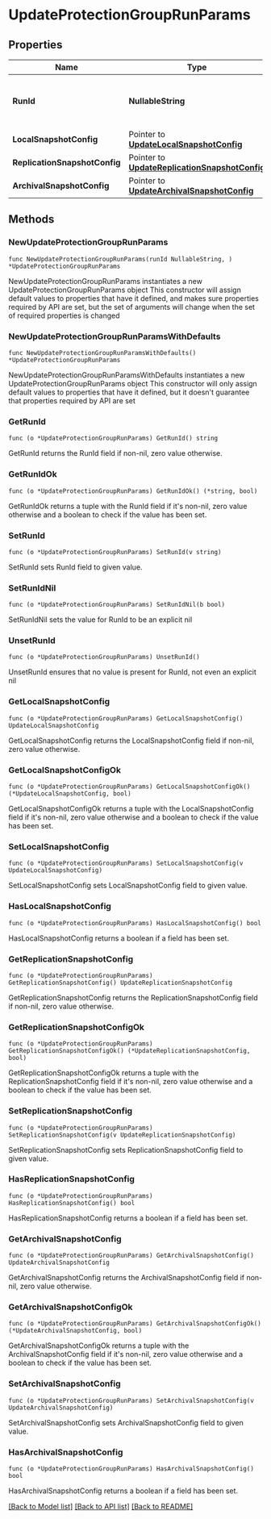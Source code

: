 # UpdateProtectionGroupRunParams

## Properties

Name | Type | Description | Notes
------------ | ------------- | ------------- | -------------
**RunId** | **NullableString** | Specifies a unique Protection Group Run id. | 
**LocalSnapshotConfig** | Pointer to [**UpdateLocalSnapshotConfig**](UpdateLocalSnapshotConfig.md) |  | [optional] 
**ReplicationSnapshotConfig** | Pointer to [**UpdateReplicationSnapshotConfig**](UpdateReplicationSnapshotConfig.md) |  | [optional] 
**ArchivalSnapshotConfig** | Pointer to [**UpdateArchivalSnapshotConfig**](UpdateArchivalSnapshotConfig.md) |  | [optional] 

## Methods

### NewUpdateProtectionGroupRunParams

`func NewUpdateProtectionGroupRunParams(runId NullableString, ) *UpdateProtectionGroupRunParams`

NewUpdateProtectionGroupRunParams instantiates a new UpdateProtectionGroupRunParams object
This constructor will assign default values to properties that have it defined,
and makes sure properties required by API are set, but the set of arguments
will change when the set of required properties is changed

### NewUpdateProtectionGroupRunParamsWithDefaults

`func NewUpdateProtectionGroupRunParamsWithDefaults() *UpdateProtectionGroupRunParams`

NewUpdateProtectionGroupRunParamsWithDefaults instantiates a new UpdateProtectionGroupRunParams object
This constructor will only assign default values to properties that have it defined,
but it doesn't guarantee that properties required by API are set

### GetRunId

`func (o *UpdateProtectionGroupRunParams) GetRunId() string`

GetRunId returns the RunId field if non-nil, zero value otherwise.

### GetRunIdOk

`func (o *UpdateProtectionGroupRunParams) GetRunIdOk() (*string, bool)`

GetRunIdOk returns a tuple with the RunId field if it's non-nil, zero value otherwise
and a boolean to check if the value has been set.

### SetRunId

`func (o *UpdateProtectionGroupRunParams) SetRunId(v string)`

SetRunId sets RunId field to given value.


### SetRunIdNil

`func (o *UpdateProtectionGroupRunParams) SetRunIdNil(b bool)`

 SetRunIdNil sets the value for RunId to be an explicit nil

### UnsetRunId
`func (o *UpdateProtectionGroupRunParams) UnsetRunId()`

UnsetRunId ensures that no value is present for RunId, not even an explicit nil
### GetLocalSnapshotConfig

`func (o *UpdateProtectionGroupRunParams) GetLocalSnapshotConfig() UpdateLocalSnapshotConfig`

GetLocalSnapshotConfig returns the LocalSnapshotConfig field if non-nil, zero value otherwise.

### GetLocalSnapshotConfigOk

`func (o *UpdateProtectionGroupRunParams) GetLocalSnapshotConfigOk() (*UpdateLocalSnapshotConfig, bool)`

GetLocalSnapshotConfigOk returns a tuple with the LocalSnapshotConfig field if it's non-nil, zero value otherwise
and a boolean to check if the value has been set.

### SetLocalSnapshotConfig

`func (o *UpdateProtectionGroupRunParams) SetLocalSnapshotConfig(v UpdateLocalSnapshotConfig)`

SetLocalSnapshotConfig sets LocalSnapshotConfig field to given value.

### HasLocalSnapshotConfig

`func (o *UpdateProtectionGroupRunParams) HasLocalSnapshotConfig() bool`

HasLocalSnapshotConfig returns a boolean if a field has been set.

### GetReplicationSnapshotConfig

`func (o *UpdateProtectionGroupRunParams) GetReplicationSnapshotConfig() UpdateReplicationSnapshotConfig`

GetReplicationSnapshotConfig returns the ReplicationSnapshotConfig field if non-nil, zero value otherwise.

### GetReplicationSnapshotConfigOk

`func (o *UpdateProtectionGroupRunParams) GetReplicationSnapshotConfigOk() (*UpdateReplicationSnapshotConfig, bool)`

GetReplicationSnapshotConfigOk returns a tuple with the ReplicationSnapshotConfig field if it's non-nil, zero value otherwise
and a boolean to check if the value has been set.

### SetReplicationSnapshotConfig

`func (o *UpdateProtectionGroupRunParams) SetReplicationSnapshotConfig(v UpdateReplicationSnapshotConfig)`

SetReplicationSnapshotConfig sets ReplicationSnapshotConfig field to given value.

### HasReplicationSnapshotConfig

`func (o *UpdateProtectionGroupRunParams) HasReplicationSnapshotConfig() bool`

HasReplicationSnapshotConfig returns a boolean if a field has been set.

### GetArchivalSnapshotConfig

`func (o *UpdateProtectionGroupRunParams) GetArchivalSnapshotConfig() UpdateArchivalSnapshotConfig`

GetArchivalSnapshotConfig returns the ArchivalSnapshotConfig field if non-nil, zero value otherwise.

### GetArchivalSnapshotConfigOk

`func (o *UpdateProtectionGroupRunParams) GetArchivalSnapshotConfigOk() (*UpdateArchivalSnapshotConfig, bool)`

GetArchivalSnapshotConfigOk returns a tuple with the ArchivalSnapshotConfig field if it's non-nil, zero value otherwise
and a boolean to check if the value has been set.

### SetArchivalSnapshotConfig

`func (o *UpdateProtectionGroupRunParams) SetArchivalSnapshotConfig(v UpdateArchivalSnapshotConfig)`

SetArchivalSnapshotConfig sets ArchivalSnapshotConfig field to given value.

### HasArchivalSnapshotConfig

`func (o *UpdateProtectionGroupRunParams) HasArchivalSnapshotConfig() bool`

HasArchivalSnapshotConfig returns a boolean if a field has been set.


[[Back to Model list]](../README.md#documentation-for-models) [[Back to API list]](../README.md#documentation-for-api-endpoints) [[Back to README]](../README.md)


